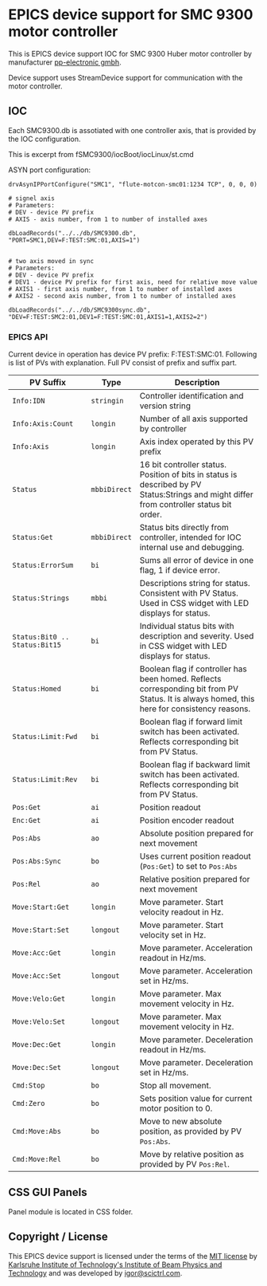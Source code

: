 # EPICS device support for SMC 9300 motor controller


This is EPICS device support IOC for SMC 9300 Huber motor controller by manufacturer [pp-electronic gmbh](www.pp-electronic.de).

Device support uses StreamDevice support for communication with the motor controller.


## IOC


Each SMC9300.db is assotiated with one controller axis, that is provided by the IOC configuration.

This is excerpt from fSMC9300/iocBoot/iocLinux/st.cmd

ASYN port configuration:

```
drvAsynIPPortConfigure("SMC1", "flute-motcon-smc01:1234 TCP", 0, 0, 0)

# signel axis
# Parameters:
# DEV - device PV prefix
# AXIS - axis number, from 1 to number of installed axes

dbLoadRecords("../../db/SMC9300.db", "PORT=SMC1,DEV=F:TEST:SMC:01,AXIS=1")


# two axis moved in sync
# Parameters:
# DEV - device PV prefix
# DEV1 - device PV prefix for first axis, need for relative move value
# AXIS1 - first axis number, from 1 to number of installed axes
# AXIS2 - second axis number, from 1 to number of installed axes

dbLoadRecords("../../db/SMC9300sync.db", "DEV=F:TEST:SMC2:01,DEV1=F:TEST:SMC:01,AXIS1=1,AXIS2=2")
```

### EPICS API

Current device in operation has device PV prefix: F:TEST:SMC:01. Following is list of PVs with explanation. Full PV consist of prefix and suffix part.



| PV Suffix | Type | Description |
| --- | --- | --- |
| `Info:IDN` | `stringin` | Controller identification and version string |
| `Info:Axis:Count` | `longin` | Number of all axis supported by controller |
| `Info:Axis` | `longin` | Axis index operated by this PV prefix |
| `Status` | `mbbiDirect` | 16 bit controller status. Position of bits in status is described by PV Status:Strings and might differ from controller status bit order. |
| `Status:Get` | `mbbiDirect` | Status bits directly from controller, intended for IOC internal use and debugging. |
| `Status:ErrorSum` | `bi` | Sums all error of device in one flag, 1 if device error. |
| `Status:Strings` | `mbbi` | Descriptions string for status. Consistent with PV Status. Used in CSS widget with LED displays for status. |
| `Status:Bit0 .. Status:Bit15` | `bi` | Individual status bits with description and severity. Used in CSS widget with LED displays for status. |
| `Status:Homed` | `bi` | Boolean flag if controller has been homed. Reflects corresponding bit from PV Status. It is always homed, this here for consistency reasons. |
| `Status:Limit:Fwd` | `bi` | Boolean flag if forward limit switch has been activated. Reflects corresponding bit from PV Status. |
| `Status:Limit:Rev` | `bi` | Boolean flag if backward limit switch has been activated. Reflects corresponding bit from PV Status. |
| `Pos:Get` | `ai` | Position readout |
| `Enc:Get` | `ai` | Position encoder readout |
| `Pos:Abs` | `ao` | Absolute position prepared for next movement |
| `Pos:Abs:Sync` | `bo` | Uses current position readout (`Pos:Get`) to set to `Pos:Abs` |
| `Pos:Rel` | `ao` | Relative position prepared for next movement |
| `Move:Start:Get` | `longin` | Move parameter. Start velocity readout in Hz. |
| `Move:Start:Set` | `longout` | Move parameter. Start velocity set in Hz. |
| `Move:Acc:Get` | `longin` | Move parameter. Acceleration readout in Hz/ms. |
| `Move:Acc:Set` | `longout` | Move parameter. Acceleration set in Hz/ms. |
| `Move:Velo:Get` | `longin` | Move parameter. Max movement velocity in Hz. |
| `Move:Velo:Set` | `longout` | Move parameter. Max movement velocity in Hz. |
| `Move:Dec:Get` | `longin` | Move parameter. Deceleration readout in Hz/ms. |
| `Move:Dec:Set` | `longout` | Move parameter. Deceleration set in Hz/ms. |
| `Cmd:Stop` | `bo` | Stop all movement. |
| `Cmd:Zero` | `bo` | Sets position value for current motor position to 0. |
| `Cmd:Move:Abs` | `bo` | Move to new absolute position, as provided by PV `Pos:Abs`. |
| `Cmd:Move:Rel` | `bo` | Move by relative position as provided by PV `Pos:Rel`. |


## CSS GUI Panels

Panel module is located in CSS folder.


## Copyright / License

This EPICS device support is licensed under the terms of the [MIT license](LICENSE) by 
[Karlsruhe Institute of Technology's Institute of Beam Physics and Technology](https://www.ibpt.kit.edu/) 
and was developed by [igor@scictrl.com](http://scictrl.com).
